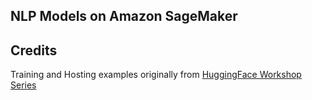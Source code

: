 ## NLP Models on Amazon SageMaker

## Credits

Training and Hosting examples originally from [HuggingFace Workshop Series](https://github.com/philschmid/huggingface-sagemaker-workshop-series/tree/man)
